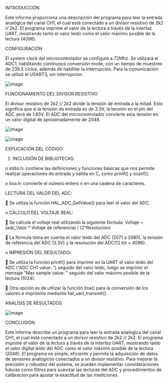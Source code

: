 INTRODUCCIÓN

Este informe proporciona una descripción del programa para leer la entrada analógica del canal CH1, el cual está conectado a un divisor resistivo de 2k2 // 2k2. 
El programa imprime el valor de la lectura a través de la interfaz UART, mostrando tanto el valor leído como el valor máximo posible de la lectura (4096).

CONFIGURACIÓN 

El system clock del microcontrolador se configuro a 72Mhz.
Se utilizará el ADC1, habilitando continuous conversión mode, con un tiempo de muestreo de 239.5 ciclos, además de habilitar la interrupción. 
Para la comunicación se utilizó el USART3, sin interrupcion.

![image](https://github.com/ErickDiaz2001/Ejercicio_5/assets/169405943/c62b9a8a-4a09-4445-ba99-96601eccae13)

FUNCIONAMIENTO DEL DIVISOR RESISTIVO

El divisor resistivo de 2k2 // 2k2 divide la tensión de entrada a la mitad. Esto significa que si la tensión de entrada es de 3.3V, la tensión en el pin del ADC será de 1.65V.
El ADC del microcontrolador convierte esta tensión en un valor digital de aproximadamente de 2048.

![image](https://github.com/ErickDiaz2001/Ejercicio_5/assets/169405943/559ea9d5-122d-426c-9a3b-de69e5ff8b41)

![image](https://github.com/ErickDiaz2001/Ejercicio_5/assets/169405943/9458e222-8d0c-4a42-800c-6edcc341c471)

EXPLICACIÓN DEL CÓDIGO

1.	INCLUSIÓN DE BIBLIOTECAS:

o	stdio.h: contiene las definiciones y funciones básicas que nos permite realizar operaciones de entrada y salida en C, como printf() y scanf().

o	itoa.h: convierte el número entero n en una cadena de caracteres.

LECTURA DEL VALOR DEL ADC:

	Se utiliza la función HAL_ADC_GetValue() para leer el valor del ADC.

o	CÁLCULO DEL VOLTAJE REAL:

	Se calcula el voltaje real utilizando la siguiente fórmula: Voltaje = (adc_Valor * Voltaje de referencia) / (2^Resolución)

	La fórmula toma en cuenta el valor leído del ADC (2071 a 2085), la tensión de referencia del ADC (3.3V) y la resolución del ADC(12 bit = 4096).

o	IMPRESIÓN DEL RESULTADO:

	Se utiliza la función printf() para imprimir en la UART el valor leído del ADC ("ADC CH1 value: ") seguido del valor leído, luego se imprimir el mensaje "Max sample value: " seguido del valor máximo posible de la lectura (1024).

	Otra opción es de utilizar la función itoa() para la conversión de los valores e imprimirlo mediante hal_uart_transmit().

ANÁLISIS DE RESULTADOS 

![image](https://github.com/ErickDiaz2001/Ejercicio_5/assets/169405943/e8a2de04-781f-4780-9a61-2a4eac11c31e)

CONCLUSIÓN

Este informe describe un programa para leer la entrada analógica del canal CH1, el cual está conectado a un divisor resistivo de 2k2 // 2k2. 
El programa imprime el valor de la lectura a través de la interfaz UART, mostrando tanto el valor digital leído del ADC como el valor máximo posible de la lectura (2048).
El programa es simple, eficiente y permite la adquisición de datos de sensores analógicos conectados a un divisor resistivo. 
Para mejorar la precisión y robustez del sistema, se pueden implementar consideraciones futuras como filtros para suavizar las lecturas del ADC y procedimientos de calibración
para ajustar la exactitud de las mediciones.
